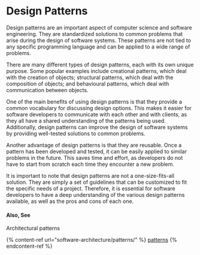 # Design Patterns

Design patterns are an important aspect of computer science and software engineering. They are standardized solutions to common problems that arise during the design of software systems. These patterns are not tied to any specific programming language and can be applied to a wide range of problems.

There are many different types of design patterns, each with its own unique purpose. Some popular examples include creational patterns, which deal with the creation of objects; structural patterns, which deal with the composition of objects; and behavioural patterns, which deal with communication between objects.

One of the main benefits of using design patterns is that they provide a common vocabulary for discussing design options. This makes it easier for software developers to communicate with each other and with clients, as they all have a shared understanding of the patterns being used. Additionally, design patterns can improve the design of software systems by providing well-tested solutions to common problems.

Another advantage of design patterns is that they are reusable. Once a pattern has been developed and tested, it can be easily applied to similar problems in the future. This saves time and effort, as developers do not have to start from scratch each time they encounter a new problem.

It is important to note that design patterns are not a one-size-fits-all solution. They are simply a set of guidelines that can be customized to fit the specific needs of a project. Therefore, it is essential for software developers to have a deep understanding of the various design patterns available, as well as the pros and cons of each one.



#### Also, See

Architectural patterns

{% content-ref url="software-architecture/patterns/" %}
[patterns](software-architecture/patterns/)
{% endcontent-ref %}
